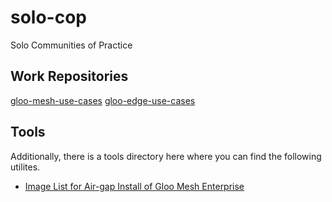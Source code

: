# solo-cop
Solo Communities of Practice

## Work Repositories
[gloo-mesh-use-cases](https://github.com/solo-io/gloo-mesh-use-cases)
[gloo-edge-use-cases](https://github.com/solo-io/gloo-edge-use-cases/)

## Tools
Additionally, there is a tools directory here where you can find the following utilites.

- [Image List for Air-gap Install of Gloo Mesh Enterprise](tools/airgap-install/README.md)
